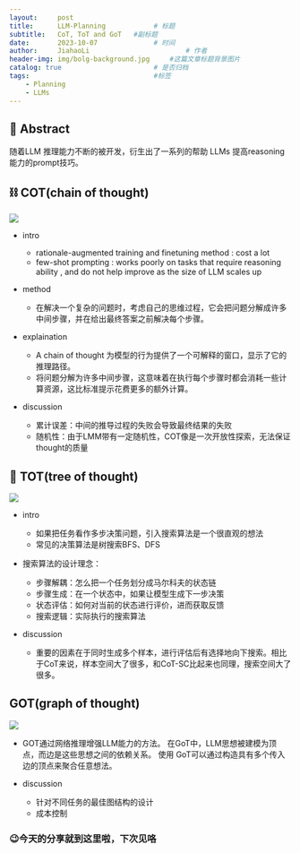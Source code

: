 ```yaml
---
layout:     post
title:      LLM-Planning			# 标题 
subtitle:   CoT, ToT and GoT   #副标题
date:       2023-10-07 				# 时间
author:     JiahaoLi 						# 作者
header-img: img/bolg-background.jpg 	#这篇文章标题背景图片
catalog: true 						# 是否归档
tags:								#标签
    - Planning
    - LLMs
---
```


## 📖 Abstract

随着LLM 推理能力不断的被开发，衍生出了一系列的帮助 LLMs 提高reasoning 能力的prompt技巧。

## ⛓️ COT(chain of thought)
![](https://cdn.jsdelivr.net/gh/JiahaoLi2003/ImgHosting@main/Img/COT.png)
- intro
    -  rationale-augmented training and finetuning method : cost a lot
    -  few-shot prompting : works poorly on tasks that require reasoning ability , and do not help improve as the size of LLM scales up

- method
    - 在解决一个复杂的问题时，考虑自己的思维过程，它会把问题分解成许多中间步骤，并在给出最终答案之前解决每个步骤。

- explaination
    - A chain of thought 为模型的行为提供了一个可解释的窗口，显示了它的推理路径。
    - 将问题分解为许多中间步骤，这意味着在执行每个步骤时都会消耗一些计算资源，这比标准提示花费更多的额外计算。

- discussion
    - 累计误差：中间的推导过程的失败会导致最终结果的失败
    - 随机性：由于LMM带有一定随机性，COT像是一次开放性探索，无法保证thought的质量

## 🎄 TOT(tree of thought)
![](https://cdn.jsdelivr.net/gh/JiahaoLi2003/ImgHosting@main/Img/TOT.png)
- intro
    - 如果把任务看作多步决策问题，引入搜索算法是一个很直观的想法
    - 常见的决策算法是树搜索BFS、DFS
- 搜索算法的设计理念：
    - 步骤解耦：怎么把一个任务划分成马尔科夫的状态链
    - 步骤生成：在一个状态中，如果让模型生成下一步决策
    - 状态评估：如何对当前的状态进行评价，进而获取反馈
    - 搜索逻辑：实际执行的搜索算法
  
- discussion
    - 重要的因素在于同时生成多个样本，进行评估后有选择地向下搜索。相比于CoT来说，样本空间大了很多，和CoT-SC比起来也同理，搜索空间大了很多。

## GOT(graph of thought)
![](https://cdn.jsdelivr.net/gh/JiahaoLi2003/ImgHosting@main/Img/GOT.png)
- GOT通过网络推理增强LLM能力的方法。 在GoT中，LLM思想被建模为顶点，而边是这些思想之间的依赖关系。 使用 GoT可以通过构造具有多个传入边的顶点来聚合任意想法。

- discussion
    - 针对不同任务的最佳图结构的设计
    - 成本控制

### 😉今天的分享就到这里啦，下次见咯












